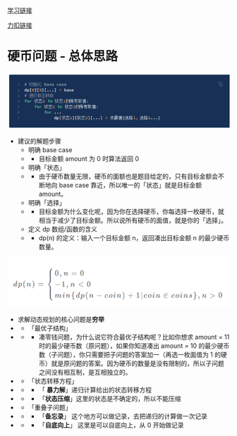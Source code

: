 [学习链接](https://labuladong.gitbook.io/algo/di-ling-zhang-bi-du-xi-lie-qing-an-shun-xu-yue-du/dong-tai-gui-hua-xiang-jie-jin-jie)

[力扣链接](https://leetcode-cn.com/problems/coin-change/)

# 硬币问题 - 总体思路

![1](10_26/1.png)

- 建议的解题步骤
  - 明确 base case
  - - 目标金额 amount 为 0 时算法返回 0
  - 明确「状态」
  - - 由于硬币数量无限，硬币的面额也是题目给定的，只有目标金额会不断地向 base case 靠近，所以唯一的「状态」就是目标金额 amount。
  - 明确「选择」
  - - 目标金额为什么变化呢，因为你在选择硬币，你每选择一枚硬币，就相当于减少了目标金额。所以说所有硬币的面值，就是你的「选择」。
  - 定义 dp 数组/函数的含义
  - - dp(n) 的定义：输入一个目标金额 n，返回凑出目标金额 n 的最少硬币数量。

![2](10_26/2.png)

- 求解动态规划的核心问题是**穷举**
- - 「最优子结构」
- - - 凑零钱问题，为什么说它符合最优子结构呢？比如你想求 amount = 11 时的最少硬币数（原问题），如果你知道凑出 amount = 10 的最少硬币数（子问题），你只需要把子问题的答案加一（再选一枚面值为 1 的硬币）就是原问题的答案。因为硬币的数量是没有限制的，所以子问题之间没有相互制，是互相独立的。
- - 「状态转移方程」
- - - 「 **暴力解**」递归计算给出的状态转移方程
- - - 「**状态压缩**」这里的状态是不确定的，所以不能压缩
- - 「重叠子问题」
- - - 「**备忘录**」 这个地方可以做记录，去把递归的计算做一次记录
- - - 「**自底向上**」 这里是可以自底向上，从 0 开始做记录